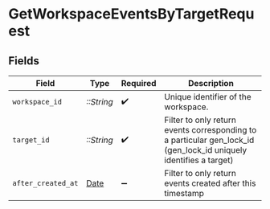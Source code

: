 # GetWorkspaceEventsByTargetRequest


## Fields

| Field                                                                                                             | Type                                                                                                              | Required                                                                                                          | Description                                                                                                       |
| ----------------------------------------------------------------------------------------------------------------- | ----------------------------------------------------------------------------------------------------------------- | ----------------------------------------------------------------------------------------------------------------- | ----------------------------------------------------------------------------------------------------------------- |
| `workspace_id`                                                                                                    | *::String*                                                                                                        | :heavy_check_mark:                                                                                                | Unique identifier of the workspace.                                                                               |
| `target_id`                                                                                                       | *::String*                                                                                                        | :heavy_check_mark:                                                                                                | Filter to only return events corresponding to a particular gen_lock_id (gen_lock_id uniquely identifies a target) |
| `after_created_at`                                                                                                | [Date](https://ruby-doc.org/stdlib-2.6.1/libdoc/date/rdoc/Date.html)                                              | :heavy_minus_sign:                                                                                                | Filter to only return events created after this timestamp                                                         |